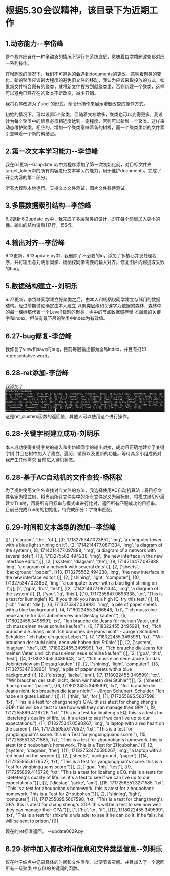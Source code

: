 # 根据5.30会议精神，该目录下为近期工作

##  1.动态能力--李岱峰

整个程序应该在一种全动态的情况下运行在系统底层，意味着每次增删改查都对应一系列操作。

在增删改的情况下，我们不可避免的会遇到documents的更改，意味着聚类的变化。新的聚类应该最大程度的避免旧文件的移动，我认为应该采取投放的方式，如果新文件符合原有的聚类，就将新文件投放到就聚类里，否则新建一个聚类，这样可以避免已经存在的聚类不断改变，减少开销。

我将程序改造为了shell的形式，命令行操作来展示增删改查的操作方式。


初始的情况下，可以设置5个聚类，但随着文档增多，聚类也可以变得更多。我设计为每个聚类中的信息必须相近度达到一定程度，否则可以新增一个聚类。这样来动态维护聚类，相应的，增加一个聚类意味着新的树根，而一个聚类里新的文件索引意味着一个新的树结点。

##  2.第一次文本学习能力--李岱峰

我在6.1更新--6.1update.py中为程序添加了第一次初始化前，对目标文件夹target_folder中的所有内容进行文本学习的能力，用于维护documents，完成了开会内容的第二部分。

所有大模型本地运行。支持文本文件测试，图片文件有待测试。

##  3.多层数据索引结构--李岱峰

6.2更新 6.2update.py中，我完成了多层聚类的设计，即在每个桶里加入更小的桶。输出的结构请看117行，155行。

## 4.输出对齐--李岱峰

6.13更新，6.13update.py中，我删除了不必要的io，添加了多核心并发处理程序，并将输出与刘明乐同学、杨柄权同学需要的输入对齐。修复图片内容提取失败的bug。

## 5.数据结构建立--刘明乐

6.27更新，李岱峰同学建立好聚类之后，由本人和杨柄权同学建立存储用的数据结构。经过前期讨论确定由本人建立
以聚类层级和关键字为依据的森林，森林中的每一棵树都代表一个Level1级别的聚类，树中的节点数据域存储
本层级的关键字和index。但仅有最下层的聚类中index为有效值。

## 6.27-bug修复-李岱峰

我修复了view和save的bug，目前每层输出都为全局index，并且有打印representative word。

## 6.28-ret添加-李岱峰

我添加了
![通用返回接口](./src/通用返回接口.png)
这是ret_clusters函数的返回值，其他人可以使用这个进行操作。


## 6.28-关键字树建立成功-刘明乐

本人成功使得关键字树的输入和李岱峰同学的输出对接，成功且正确地建立了关键字树
并且在树中加入了建立，遍历，销毁以及更新的功能。等待其余小组成员对我产生其他需求
目前进入待机状态。

## 6.28-基于AC自动机的文件查找-杨柄权

为了提供使用文件名查找对应文件的方法，我选择使用AC自动机算法：将目标文件名定为模式串，将当前所在文件夹中的所有文件定义为目标串，将模式串切分后建立Trie树，再将所有目标串与模式串进行比对，返回所有匹配成功的目标串。
目前已完成Trie树的初始化。待完成部分：字符串匹配。

## 6.29-时间和文本类型的添加--李岱峰

[[1, ['diagram', 'the', 'of'], [(0, 1713275347.023852, 'img', 'a computer tower with a blue light shining on it'), (2, 1714214477.0871334, 'img', 'a diagram of the system'), (8, 1714214477.097888, 'img', 'a diagram of a network with several dots'), (13, 1713275562.494238, 'img', 'the new interface in the new interface editor')]], [2, ['system', 'diagram', 'the'], [(8, 1714214477.097888, 'img', 'a diagram of a network with several dots')]], [2, ['sheets', 'background', 'paper'], [(13, 1713275562.494238, 'img', 'the new interface in the new interface editor')]], [2, ['shining', 'light', 'computer'], [(0, 1713275347.023852, 'img', 'a computer tower with a blue light shining on it')]], [2, ['gpa', 'this', 'test'], [(2, 1714214477.0871334, 'img', 'a diagram of the system')]], [1, ['you', 'iq', 'this'], [(10, 1717255847.0698338, 'txt', "This is a test for liumingle's IQ. If you think you have a high IQ, try this test.")]], [1, ['ich', 'nicht', 'die'], [(3, 1713275347.039931, 'img', 'a pile of paper sheets with a blue background'), (4, 1718022455.3486648, 'txt', '"Ich muss eine neue Jacke für das Jobinterview am Diestag kaufen"'), (5, 1718022455.3495991, 'txt', '"Ich brauche die Jeans für meinen Vater, und ich muss einen neue schuhe kaufen"'), (6, 1718022455.3495991, 'txt', '"Ich brauche die Jeans nicht. Ich brauches die jeans nicht" - Jürgen Schubert. Schulder: "Ich habe ein gutes Leben."'), (7, 1718022455.3495991, 'txt', '"Wir brauchen der stuhl nicht, denn wir haben drei Stühle"')]], [2, ['system', 'diagram', 'the'], [(5, 1718022455.3495991, 'txt', '"Ich brauche die Jeans für meinen Vater, und ich muss einen neue schuhe kaufen"')]], [2, ['gpa', 'this', 'test'], [(4, 1718022455.3486648, 'txt', '"Ich muss eine neue Jacke für das Jobinterview am Diestag kaufen"')]], [2, ['shining', 'light', 'computer'], [(3, 1713275347.039931, 'img', 'a pile of paper sheets with a blue background')]], [2, ['diestag', 'jacke', 'am'], [(7, 1718022455.3495991, 'txt', '"Wir brauchen der stuhl nicht, denn wir haben drei Stühle"')]], [2, ['sheets', 'background', 'paper'], [(6, 1718022455.3495991, 'txt', '"Ich brauche die Jeans nicht. Ich brauches die jeans nicht" - Jürgen Schubert. Schulder: "Ich habe ein gutes Leben."')]], [1, ['this', 'is', 'for'], [(1, 1717255895.5607598, 'txt', "This is a test for changsheng's GPA. this is atest for chang sheng's GDP. this will be a test to see how well they can manage their GPA."), (9, 1717255869.4116726, 'txt', "This is a test for lidaifeng's EQ. this is a tests for lidetefeng's quality of life. i.e. it's a test to see if we can live up to our expectations."), (11, 1713275347.0590267, 'img', 'a laptop with a red heart on the screen'), (14, 1717255955.6176527, 'txt', "This is a test for yangbingquan's score. this is a Test for yingbingquans score."), (15, 1717256551.3271585, 'txt', "This is a test for zhoubohan's homework. this is atest for z houbohan’s homework. This is a Test for ZHoubohan.")]], [2, ['system', 'diagram', 'the'], [(11, 1713275347.0590267, 'img', 'a laptop with a red heart on the screen')]], [2, ['sheets', 'background', 'paper'], [(14, 1717255955.6176527, 'txt', "This is a test for yangbingquan's score. this is a Test for yingbingquans score.")]], [2, ['gpa', 'this', 'test'], [(9, 1717255869.4116726, 'txt', "This is a test for lidaifeng's EQ. this is a tests for lidetefeng's quality of life. i.e. it's a test to see if we can live up to our expectations.")]], [2, ['diestag', 'jacke', 'am'], [(15, 1717256551.3271585, 'txt', "This is a test for zhoubohan's homework. this is atest for z houbohan’s homework. This is a Test for ZHoubohan.")]], [2, ['shining', 'light', 'computer'], [(1, 1717255895.5607598, 'txt', "This is a test for changsheng's GPA. this is atest for chang sheng's GDP. this will be a test to see how well they can manage their GPA.")]], [1, ['he', 'to', 'if'], [(12, 1718022455.3495991, 'txt', "This is a test for shixufei's wis adel to see if he can do it. If he fails, he will be sent to prison.")]]]

现在的ret标准返回。 --update0629.py

## 6.29-树中加入修改时间信息和文件类型信息--刘明乐

仅在叶子结点中记录具体的时间和文件类型，以便节省空间。并且加入了一个返回所有一级聚类
中存储的关键词的函数。
